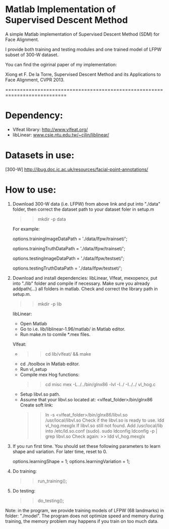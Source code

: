 # Matlab Implementation of Supervised Descent Method

A simple Matlab implementation of Supervised Descent Method (SDM) for Face
Alignment.

I provide both training and testing modules and one trained model of LFPW subset of 300-W dataset.

You can find the ogirinal paper of my implementation:

Xiong et F. De la Torre, 
Supervised Descent Method and its Applications to Face Alignment, 
CVPR 2013.

===========================================================================

# Dependency:
   - Vlfeat library: http://www.vlfeat.org/
   - libLinear: www.csie.ntu.edu.tw/~cjlin/liblinear/

# Datasets in use:

[300-W] http://ibug.doc.ic.ac.uk/resources/facial-point-annotations/

# How to use:

1. Download 300-W data (i.e. LFPW) from above link and put into "./data" 
   folder, then correct the dataset path to your dataset foler in setup.m

   >> mkdir -p data
  
   For example:

	options.trainingImageDataPath = './data/lfpw/trainset/';

	options.trainingTruthDataPath = './data/lfpw/trainset/';
                                   
	options.testingImageDataPath  = './data/lfpw/testset/';

	options.testingTruthDataPath  = './data/lfpw/testset/';
   
2. Download and install dependencies: libLinear, Vlfeat, mexopencv, put
   into "./lib" folder and compile if necessary. Make sure you already 
   addpath(...) all folders in matlab. 
   Check and correct the library path in setup.m.

   >> mkdir -p lib
   
   libLinear: 
     - Open Matlab
     - Go to i.e. lib/liblinear-1.96/matlab/ in Matlab editor.
     - Run make.m to comile *.mex files.

   Vlfeat:
     - >> cd lib/vlfeat/ && make
     - cd ./toolbox in Matlab editor.
     - Run vl_setup
     - Compile mex Hog functions:
       >> cd misc
       >> mex -L../../bin/glnx86 -lvl -I../ -I../../ vl_hog.c
     - Setup libvl.so path.
     - Assume that your libvl.so located at: <vlfeat_folder>/bin/glnx86
       Create soft link:
       >> ln -s <vlfeat_folder>/bin/glnx86/libvl.so /usr/local/libvl.so
       Check if the libvl.so is ready to use.
       >> ldd vl_hog.mexglx
       If libvl.so still not found.
       Add /usr/local/lib into /etc/ld.so.conf (sudo).
       >> sudo ldconfig
       >> ldconfig -p | grep libvl.so
       Check again: >> ldd vl_hog.mexglx
      

3. If you run first time. You should set these following parameters
   to learn shape and variation. For later time, reset to 0.

   options.learningShape     = 1;
   options.learningVariation = 1;

4. Do training:
   >> run_training();
   
5. Do testing:
   >> do_testing();


Note: in the program, we provide training models of LFPW (68 landmarks) in folder:
"./model". The program does not optimize speed and memory during training, the 
memory problem may happens if you train on too much data.
